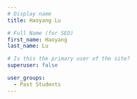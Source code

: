 ```yaml
---
# Display name
title: Haoyang Lu

# Full Name (for SEO)
first_name: Haoyang
last_name: Lu

# Is this the primary user of the site?
superuser: false

user_groups:
  - Past Students
---
```


<!--
Lorem ipsum dolor sit amet, consectetur adipiscing elit. Sed neque elit, tristique placerat feugiat ac, facilisis vitae arcu. Proin eget egestas augue. Praesent ut sem nec arcu pellentesque aliquet. Duis dapibus diam vel metus tempus vulputate.
-->

<!-- avatar attribution: https://www.hopectr.org/wp-content/uploads/2022/11/blank-avatar-icon-35.png -->
